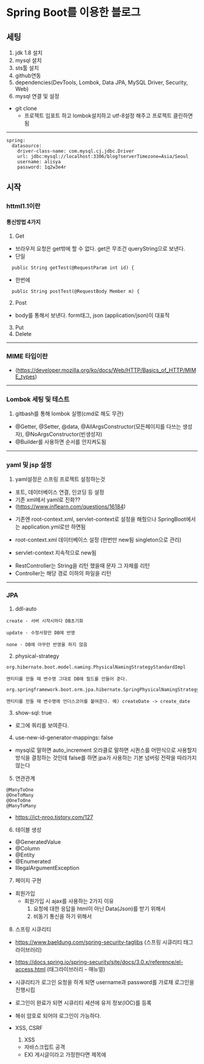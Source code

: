 # Spring Boot를 이용한 블로그

## 세팅
1. jdk 1.8 설치
2. mysql 설치
3. sts툴 설치
4. github연동
5. dependencies(DevTools, Lombok, Data JPA, MySQL Driver, Security, Web) 
6. mysql 연결 및 설정
* git clone
   - 프로젝트 임포트 하고 lombok설치하고 utf-8설정 해주고 프로젝트 클린하면 됨
------------------------------------------------------------------------
```
spring:
  datasource:
    driver-class-name: com.mysql.cj.jdbc.Driver
    url: jdbc:mysql://localhost:3306/blog?serverTimezone=Asia/Seoul
    username: alisya
    password: 1q2w3e4r
```

## 시작
### httml1.1이란
#### 통신방법 4가지
1. Get
- 브라우저 요청은 get밖에 할 수 없다. get은 무조건 queryString으로 보낸다.
- 단일
```	
  public String getTest(@RequestParam int id) {  
```  
- 한번에
```
  public String postTest(@RequestBody Member m) {
```
2. Post
- body를 통해서 보낸다. form태그, json (application/json)이 대표적 
3. Put
4. Delete

------------------------------------------------------------------------

### MIME 타입이란
- (https://developer.mozilla.org/ko/docs/Web/HTTP/Basics_of_HTTP/MIME_types)
 
------------------------------------------------------------------------

### Lombok 세팅 및 테스트
1. gitbash를 통해 lombok 실행(cmd로 해도 무관)
- @Getter, @Setter, @data, @AllArgsConstructor(모든페이지를 다쓰는 생성자), @NoArgsConstructor(빈생성자)
- @Builder를 사용하면 순서를 안지켜도됨

------------------------------------------------------------------------

### yaml 및 jsp 설정
1. yaml설정은 스프링 프로젝트 설정하는것
- 포트, 데이터베이스 연결, 인코딩 등 설정
- 기존 xml에서 yaml로 진화??
- (https://www.inflearn.com/questions/16184)

* 기존엔 root-context.xml, servlet-context로 설정을 해줬으나 SpringBoot에서는 application.yml로만 하면됨
- root-context.xml  데이터베이스 설정 (한번만 new됨 singleton으로 관리)

- servlet-context 지속적으로 new됨

* RestController는 String을 리턴 했을때  문자 그 자체를 리턴
* Controller는 해당 경로 이하의 파일을 리턴

------------------------------------------------------------------------

### JPA
1. ddl-auto
```
create - 서버 시작시마다 DB초기화

update - 수정사항만 DB에 반영

none - DB에 아무런 반영을 하지 않음
```
2. physical-strategy
```
org.hibernate.boot.model.naming.PhysicalNamingStrategyStandardImpl

엔티티를 만들 때 변수명 그대로 DB에 필드를 만들어 준다.

org.springframework.boot.orm.jpa.hibernate.SpringPhysicalNamingStrategy

엔티티를 만들 때 변수명에 언더스코어를 붙여준다. 예) createDate -> create_date
```
3. show-sql: true
- 로그에 쿼리를 보여준다.
4. use-new-id-generator-mappings: false
- mysql로 말하면 auto_increment 오라클로 말하면 시퀀스를 어떤식으로 사용할지 방식을 결정하는 것인데 false를 하면 jpa가 사용하는 기본 넘버링 전략을 따라가지 않는다

5. 연관관계
```
@ManyToOne
@OneToMany
@OneToOne
@ManyToMany
```
- https://ict-nroo.tistory.com/127

6. 테이블 생성
- @GeneratedValue
- @Column
- @Entity
- @Enumerated
- IllegalArgumentException
7. 페이지 구현
- 회원가입
  - 회원가입 시 ajax를 사용하는 2가지 이유
    1. 요청에 대한 응답을 html이 아닌 Data(Json)를 받기 위해서
    2. 비동기 통신을 하기 위해서

8. 스프링 시큐리티
  - https://www.baeldung.com/spring-security-taglibs (스프링 시큐리티 태그라이브러리)
  - https://docs.spring.io/spring-security/site/docs/3.0.x/reference/el-access.html (태그라이브러리 - 매뉴얼)
  - 시큐리티가 로그인 요청을 하게 되면 username과 password를 가로채 로그인을 진행시킴
  - 로그인이 완료가 되면 시큐리티 세션에 유저 정보(IOC)를 등록
  - 해쉬 암호로 되어야 로그인이 가능하다.
  - XSS, CSRF
    1. XSS
    - 자바스크립트 공격
    - EX) 게시글이라고 가정한다면 제목에 <SCRIPT> 구문을 넣는 경우
    - NAVER가 제공하는 LUCY도 있음
    - http://naver.github.io/lucy-xss-filter/kr/

    2. CSRF
    - EX) naver.com/admin/board?id=alsya&point=50000
    - get방식의 주소를 사용자가 악용할 수 있음

